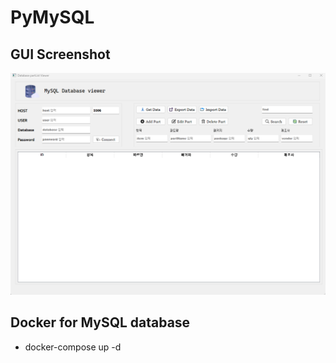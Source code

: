 # PyMySQL

## GUI Screenshot
![pymysql_GUI](images/GUI.png)

## Docker for MySQL database
- docker-compose up -d
